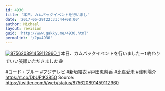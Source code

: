 ```yaml
---
id: 4930
title: '本日、カムバックイベントを行いまし'
date: '2017-06-29T22:33:44+08:00'
author: Michael
layout: revision
guid: 'http://www.gakky.me/4930.html'
permalink: '/?p=4930'
---
```


[![875620891459112960_1](http://www.yui-aragaki.org/wp-content/uploads/2017/06/875620891459112960_1.jpg)](http://www.yui-aragaki.org/wp-content/uploads/2017/06/875620891459112960_1.jpg)
本日、カムバックイベントを行いましたー❗️
終わりでいい笑顔いただきました😆

\#コード・ブルー #フジテレビ
\#新垣結衣 #戸田恵梨香 #比嘉愛未
\#浅利陽介 https://t.co/DbUFtK3850
Source: <https://twitter.com/i/web/status/875620891459112960>
